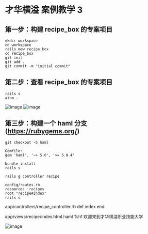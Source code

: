 # 才华横溢 案例教学 3

## 第一步：构建 recipe_box 的专案项目

```
mkdir workspace
cd workspace
rails new recipe_box
cd recipe_box
git init
git add .
git commit -m "initial commit"
```
## 第二步：查看 recipe_box 的专案项目

```
rails s
atom .
```
![image](https://ws3.sinaimg.cn/large/006tNc79gy1fpc3frx4n4j31kw0x51kx.jpg)
![image](https://ws3.sinaimg.cn/large/006tNc79gy1fpc35p7vdvj31kw0zjtf6.jpg)

## 第三步：构建一个 haml 分支(https://rubygems.org/)
```
git checkout -b haml

Gemfile:
gem 'haml', '~> 5.0', '>= 5.0.4'

bundle install
rails s

rails g controller recipe

config/routes.rb
resources :recipes
root "recipe#index"
rails s
```
app/controllers/recipe_controller.rb
  def index
end

app/views/recipe/index.html.haml
%h1 欢迎来到才华横溢职业技能大学

![image](https://ws1.sinaimg.cn/large/006tNc79gy1fpc4ekqgx6j311s0gm75q.jpg)
